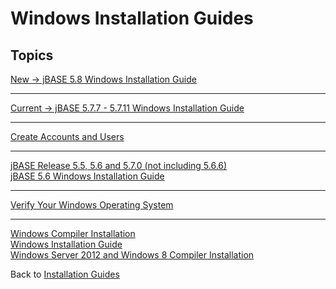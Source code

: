 # Windows Installation Guides

<PageHeader />

## Topics

[New -> jBASE 5.8 Windows Installation Guide](./jbase-5-8-windows-installation-guide/README.md)  
* * *
[Current -> jBASE 5.7.7 - 5.7.11 Windows Installation Guide](./jbase-5-7-windows-installation-guide/README.md)  
* * *
[Create Accounts and Users](./create-accounts-and-users/README.md)  
* * *
[jBASE Release 5.5, 5.6 and 5.7.0 (not including 5.6.6)](./jbase-release-5.5-and-5.6-and-5.7.0/README.md)  
[jBASE 5.6 Windows Installation Guide](./jbase-5.6-windows-installation-guide/README.md)  
* * *
[Verify Your Windows Operating System](./verify-your-windows-operating-system/README.md)  
* * *
[Windows Compiler Installation](./windows-compiler-installation/README.md)  
[Windows Installation Guide](./windows-installation-guide/README.md)  
[Windows Server 2012 and Windows 8 Compiler Installation](./windows-server-2012-and-windows-8-compiler-installation/README.md)  

Back to [Installation Guides](./../README.md)

<PageFooter />
